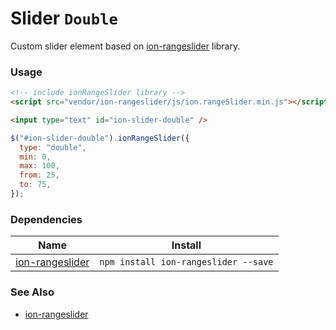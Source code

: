 # Slider `Double`

Custom slider element based on [ion-rangeslider](https://github.com/IonDen/ion.rangeSlider) library.

<!-- STORY -->

### Usage
```html
<!-- include ionRangeSlider library -->
<script src="vendor/ion-rangeslider/js/ion.rangeSlider.min.js"></script>

<input type="text" id="ion-slider-double" />
```
```js
$("#ion-slider-double").ionRangeSlider({
  type: "double",
  min: 0,
  max: 100,
  from: 25,
  to: 75,
});
```

### Dependencies

| Name        | Install    |
|-------------|---------|
| [ion-rangeslider](https://github.com/IonDen/ion.rangeSlider) | `npm install ion-rangeslider --save` |

### See Also
- [ion-rangeslider](https://github.com/IonDen/ion.rangeSlider)

